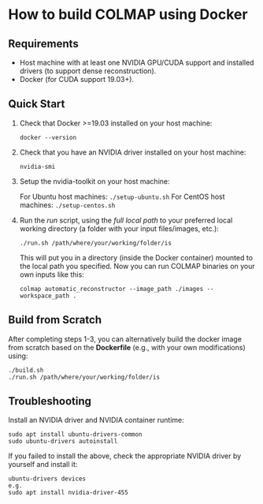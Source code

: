 # How to build COLMAP using Docker

## Requirements

- Host machine with at least one NVIDIA GPU/CUDA support and installed drivers
  (to support dense reconstruction).
- Docker (for CUDA support 19.03+).

## Quick Start

1. Check that Docker >=19.03 installed on your host machine:

    ```
    docker --version
    ```

2. Check that you have an NVIDIA driver installed on your host machine:

    ```
    nvidia-smi
    ```

3. Setup the nvidia-toolkit on your host machine:

    For Ubuntu host machines: `./setup-ubuntu.sh`
    For CentOS host machines: `./setup-centos.sh`

4. Run the *run* script, using the *full local path* to your preferred local
   working directory (a folder with your input files/images, etc.):

    ```
    ./run.sh /path/where/your/working/folder/is
    ```

    This will put you in a directory (inside the Docker container) mounted to
    the local path you specified. Now you can run COLMAP binaries on your own
    inputs like this:

    ```
    colmap automatic_reconstructor --image_path ./images --workspace_path .
    ```

## Build from Scratch

After completing steps 1-3, you can alternatively build the docker image from
scratch based on the **Dockerfile** (e.g., with your own modifications) using:

```
./build.sh
./run.sh /path/where/your/working/folder/is
```

## Troubleshooting

Install an NVIDIA driver and NVIDIA container runtime:

```
sudo apt install ubuntu-drivers-common
sudo ubuntu-drivers autoinstall
```

If you failed to install the above, check the appropriate NVIDIA driver by yourself and install it:

```
ubuntu-drivers devices
e.g.
sudo apt install nvidia-driver-455
```
